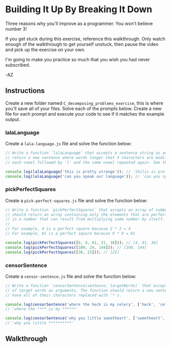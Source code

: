 # Building It Up By Breaking It Down

Three reasons why you'll improve as a programmer. You won't believe number 3!

If you get stuck during this exercise, reference this walkthrough. Only watch enough of the
walkthrough to get yourself unstuck, then pause the video and pick up the exercise on your own.

I'm going to make you practice so much that you wish you had never subscribed.

-AZ

## Instructions

Create a new folder named `C_decomposing_problems_exercise`, this is where you'll save all of your
files. Solve each of the prompts below. Create a new file for each prompt and execute your code to
see if it matches the example output.

### lalaLanguage

Create a `lala-language.js` file and solve the function below:

```js
// Write a function `lalaLanguage` that accepts a sentence string as an argument. The function should
// return a new sentence where words longer that 3 characters are modified. Modified words should have
// each vowel followed by 'l' and the same vowel repeated again. See the examples.

console.log(lalaLanguage('this is pretty strange')); // 'thilis is preletty stralangele'
console.log(lalaLanguage('can you speak our language')); // 'can you spelealak our lalangulualagele'
```

### pickPerfectSquares

Create a `pick-perfect-squares.js` file and solve the function below:

```js
// Write a function `pickPerfectSquares` that accepts an array of numbers as an argument. The function 
// should return an array containing only the elements that are perfect squares. A perfect square
// is a number that can result from multiplying some number by itself.
//
// For example, 4 is a perfect square because 2 * 2 = 4
// For example, 81 is a perfect square because 9 * 9 = 81

console.log(pickPerfectSquares([6, 4, 81, 21, 36])); // [4, 81, 36]
console.log(pickPerfectSquares([100, 24, 144])); // [100, 144]
console.log(pickPerfectSquares([30, 25])); // [25]
```

### censorSentence

Create a `censor-sentence.js` file and solve the function below:

```js
// Write a function `censorSentence(sentence, targetWords)` that accepts a sentence string and an array
// of target words as arguments. The function should return a new sentence where any target words 
// have all of their characters replaced with '*'s.

console.log(censorSentence('where the heck is my celery', ['heck', 'celery'])); 
// 'where the **** is my ******'

console.log(censorSentence('why you little sweetheart', ['sweetheart', 'salad'])); 
// 'why you little **********'
```

## Walkthrough

 


